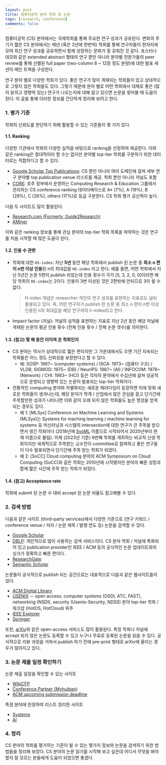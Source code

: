 ```yaml
---
layout: post
title: 컴퓨터공학 분야 학회 및 논문
tags: [research, conference]
comments: false
---
```


컴퓨터공학 (CS) 분야에서는 국제학회를 통해 주요한 연구 성과가 공유된다. 변화의 주기가 짧은 CS 분야에서는 매년 (혹은 2년에 한번씩) 학회를 통해 연구자들이 한자리에 모여 최신 연구 성과를 공유하면서 함께 성장하는 문화가 잘 갖춰진 것 같다. 포스터나 데모와 같은 extended abstract 형태의 연구 뿐만 아니라 분야별 전문가들의 peer review를 통해 선별된 full paper (two-column 8 ~ 12장 정도 분량)에 대한 발표 세션이 메인 트랙을 구성한다. 

연구 분야 별로 다양한 학회가 있다. 좋은 연구가 많이 게재되는 학회들이 있고 상대적으로 그렇지 않은 학회들도 있다. 그렇기 때문에 분야 별로 어떤 학회에서 대체로 좋은 (많이 읽히고 영향력 있는) 연구가 나오는지에 대해 알고 있으면 논문을 찾아볼 때 도움이 된다. 이 글을 통해 이러한 정보를 간단하게 정리해 보려고 한다. 

### 1. 평가 기준
학회의 신뢰도를 판단하기 위해 활용할 수 있는 기준들이 몇 가지 있다. 

#### 1.1. Ranking
다양한 기관에서 학회의 다양한 실적을 바탕으로 ranking을 산정하여 제공한다. 이와 같은 ranking은 절대적이라 할 수는 없지만 분야별 top-tier 학회를 구분하기 위한 데이터로는 적합하다고 할 수 있다. 
- [Google Scholar Top Publications](https://scholar.google.co.uk/citations?view_op=top_venues&hl=en): CS 뿐만 아니라 여러 도메인에 걸쳐 세부 연구 분야별 top publication venue 리스트를 제공. 학회 뿐만 아니라 저널도 포함
- [CORE](http://portal.core.edu.au/conf-ranks/): 호주 정부에서 운영하는 Computing Research & Education 그룹에서 관리하는 CS conference ranking 데이터베이스로 A* (7%), A (19%), B (29%), C (26%), others (17%)로 등급 구분한다. CS 학회 평가 공신력이 높다. 

다음 두 사이트도 많이 활용된다. 

- [Research.com (Formerly, Guide2Research)](https://research.com/conference-rankings/computer-science/2021)
- [AMiner](https://www.aminer.org/ranks/conf)

이와 같은 ranking 정보를 통해 관심 분야의 top-tier 학회 목록을 파악하는 것은 연구를 처음 시작할 때 많은 도움이 된다. 

#### 1.2. 인용 수 관련
- 학회에 대한 `H5-index`: 지난 **5년** 동안 해당 학회에서 publish 된 논문 중 **최소 n 편이 n번 이상 인용**된 n의 최대값을 `H5-index` 라고 한다. 예를 들면, 어떤 학회에서 지난 5년간 논문 5편이 publish 되었는데 인용 횟수가 각각 [5, 3, 2, 0, 0]이라면 해당 학회의 `H5-index`는 2이다. 인용이 3번 이상된 것은 2편밖에 안되므로 3이 될 수 없다. 
    > H-index 개념은 researcher 개인의 연구 성과를 표현하는 지표로도 널리 활용되고 있다. 즉, 어떤 연구자가 publish 한 논문 중 최소 n 편이 n번 이상 인용된 n의 최대값을 해당 연구자의 h-index라고 한다. 
- Impact factor (저널): 저널의 실적을 표현하는 지표로 지난 2년 동안 해당 저널에 게재된 논문의 평균 인용 횟수 (전체 인용 횟수 / 전체 논문 갯수)를 의미한다.

#### 1.3. (참고) 몇 해 동안 이어져 온 학회인지
- CS 분야는 역사가 상대적으로 짧은 편이지만 그 가운데에서도 오랜 기간 지속되는 학회들은 어느 정도 신뢰성을 보장한다고 할 수 있다. 
  - 예: SOSP: 1967~ (computer systems) / ISCA: 1973~ (컴퓨터 구조) / VLDB, SIGMOD: 1975~ (DB) / NeurIPS: 1987~ (AI) / INFOCOM: 1979~ (Network) / CHI: 1983~ (HCI) 등은 각자의 분야에서 수십년에 걸쳐 성공적으로 운영되고 영향력 있는 논문이 발표되는 top-tier 학회이다. 
- 전통적인 computing 분야와 차별화되는 새로운 패러다임이 등장하면 이에 맞춰 새로운 학회들이 생겨나는데, 해당 분야가 학계 / 산업에서 많은 관심을 끌고 단기간에 주목할만한 성과가 나타나면 이와 같이 오래 되지 않은 학회들도 높은 명성을 얻게 되는 경우도 있다. 
  - 예 1: [MLSys] Conference on Machine Learning and Systems (MLSys)는 Systems for maching learning / machine learning for systems 등 머신러닝과 시스템의 intersection에 대한 연구가 큰 주목을 받으면서 생긴 학회이다 (2018년에 [SysML](https://mlsys.org/Conferences/2018/) 이름으로 시작되어서 2020년부터 현재 이름으로 불림). 이제 (2023년 기준) 6번째 학회를 개최하는 비교적 신생 학회이지만 세계적으로 주목받는 교수진이 committee로 참여하고 좋은 연구들이 다수 발표되면서 단기간에 주목 받는 학회가 되었다. 
  - 예 2: [SoCC] Cloud computing 분야의 ACM Symposium on Cloud Computing (SoCC)와 같은 학회는 2010년에 시작됐지만 분야의 빠른 성장과 함께 짧은 시간에 주목 받는 학회가 되었다. 

#### 1.4. (참고) Acceptance rate
학회에 submit 된 논문 수 대비 accept 된 논문 비율도 참고해볼 수 있다. 

### 2. 검색 방법
다음과 같은 사이트 (third-party services)에서 다양한 기준으로 (연구 키워드 / conference venue / 저자 / 논문 제목 / 발행 연도 등) 논문을 검색할 수 있다. 
- [Google Scholar](https://scholar.google.com/)
- [DBLP](https://dblp.org/): 개인적으로 많이 사용하는 검색 서비스이다. CS 분야 학회 / 저널에 특화되어 있고 publication provider인 IEEE / ACM 등의 공식적인 논문 업데이트와의 싱크가 정확하고 빠른 편이다. 
- [ResearchGate](https://www.researchgate.net/)
- [Semantic Scholar](https://www.semanticscholar.org/)

논문들이 공식적으로 publish 되는 공간으로는 대표적으로 다음과 같은 웹사이트들이 있다. 
- [ACM Digital Library](https://dl.acm.org/)
- [USENIX](https://www.usenix.org/) -- open access; computer systems (OSDI, ATC, FAST), networking (NSDI), security (Usenix-Security, NDSS) 분야 top-tier 학회 / 워크샵 (HotOS, HotCloud) 위주
- [IEEE Explorer](https://ieeexplore.ieee.org/Xplore/home.jsp)
- [Springer](https://www.springer.com/kr/computer-science)

또한, [arXiv](https://arxiv.org/)와 같은 open-access 서비스도 많이 활용된다. 특정 학회나 저널에 accept 되지 않은 논문도 등록할 수 있고 누구나 무료로 등록된 논문을 읽을 수 있다. 공식적으로 리뷰 과정을 거쳐서 publish 하기 전에 pre-print 형태로 arXiv에 올리는 경우가 많아지고 있다. 

### 3. 논문 제출 일정 확인하기
논문 제출 일정을 확인할 수 있는 사이트
- [WikiCFP](http://www.wikicfp.com/cfp/call?conference=computer%20science)
- [Conference Partner (Myhuiban)](https://www.myhuiban.com/)
- [ACM upcoming submission deadline](https://www.acm.org/conferences/upcoming-submission-deadlines)

특정 분야에 한정하여 리스트 정리한 사이트
- [Systems](http://www.cs.technion.ac.il/~dan/index_sysvenues_deadline.html)
- [AI](https://jackietseng.github.io/conference_call_for_paper/conferences.html)

### 4. 정리
CS 분야의 학회를 평가하는 기준이 될 수 있는 몇가지 정보와 논문을 검색하기 위한 방법들을 정리해 보았다. CS 분야의 논문 읽기를 시작해 보고 싶은데 어디서 무엇을 봐야할지 잘 모르는 분들에게 도움이 되었으면 좋겠다. 